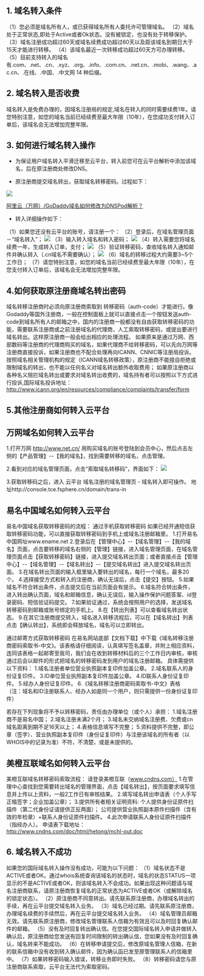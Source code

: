 ## 1. 域名转入条件
（1）您必须是域名所有人，或已获得域名所有人委托许可管理域名。
（2）域名处于正常状态,即处于Active或者Ok状态。没有被锁定，也没有处于转移保护。
（3）域名注册成功超过60天或域名续费成功超过60天以及距该域名到期日大于15天才能进行转移。
（4）该域名最近一次转移成功超过60天方可办理转移。
（5）目前支持转入的域名有.com、.net、.cn、.xyz、.org、.info、.com.cn、.net.cn、.mobi、.wang、.ac.cn、.在线、.中国、.中文网 14 种后缀。
## 2. 域名转入是否收费
域名转入是免费办理的，因域名注册局的规定,域名在转入的同时需要续费1年。请您特别注意，如您的域名当前已经续费至最大年限（10年），在您成功支付转入订单后，该域名会无法增加完整年限。
## 3. 如何进行域名转入操作

- 为保证用户域名转入平滑迁移至云平台，转入前您可在云平台解析中添加该域名，后在原注册商处修改DNS。

- 原注册商提交域名转出，获取域名转移密码。过程如下：

![](http://imgcache.tcecqpoc.fsphere.cn/image/mc.qcloudimg.com/static/img/405236aa0d943fd2a106b1c581e55fb3/image.png)


[阿里云（万网）/GoDaddy域名如何修改为DNSPod解析？](http://tcecqpoc.fsphere.cn/document/product/302/5518)

- 转入详细操作如下：

（1）如果您还没有云平台的账号，请注册一个：
（2）登录后，在域名管理页面－“域名转入”；
![](http://imgcache.tcecqpoc.fsphere.cn/image/mccdn.qcloud.com/static/img/1e49e74df965d1e15144e149ff88b2dd/image.png)
（3）输入转入域名和转入密码；
![](http://imgcache.tcecqpoc.fsphere.cn/image/mccdn.qcloud.com/static/img/816716a1cb2804c5eaa12e1c2f5bb76d/image.png)
（4）转入需要您将域名续费一年，生成转入订单，支付；
![](http://imgcache.tcecqpoc.fsphere.cn/image/qzonestyle.gtimg.cn/qzone/vas/opensns/res/img/yumingzhuanru-2.png)
（5）验证转移密码，查收域名转入通知邮件并确认转入（.cn域名不需要确认）；
![](http://imgcache.tcecqpoc.fsphere.cn/image/qzonestyle.gtimg.cn/qzone/vas/opensns/res/img/yumingzhuanru-3.png)
（6）域名的转移过程大约需要3~5个工作日；
（7）请您特别注意，如您的域名当前已经续费至最大年限（10年），在您支付转入订单后，该域名会无法增加完整年限。

## 4.如何获取原注册商域名转出密码
域名转移注册商时必须向原注册商索取到 转移密码（auth-code）才能进行。像Godaddy等国外注册商，一般在控制面板上就可以直接点击一个按钮发送auth-code到域名所有人的邮箱之中，国内的注册商一般都没有自由获取转移密码的功能，需要联系注册商或之前注册域名的代理商，人工索取转移密码，或提出要进行域名转出。这样原注册商一般会给出相应的处理流程。
如果原来是通过万网、西部数码等注册商的代理商购买的域名，如果代理商不给转移密码，可以先向万网等注册商直接投诉，如果注册商也不配合处理再向ICANN、CNNIC等注册局投诉。
按照域名相关管理机构的规定（ICANN域名转移政策），原注册商不能擅自拒绝或限制域名的转出，也不能以任何名义对域名转出额外收取费用； 如果原注册商以各种名义阻拦域名转出或要求对域名转出收费的，域名持有者可以按照以下方式进行投诉,国际域名投诉地址：http://www.icann.org/en/resources/compliance/complaints/transfer/form

## 5.其他注册商如何转入云平台
   ## 万网域名如何转入云平台

1.打开万网 http://www.net.cn/ 用购买域名的账号登陆到会员中心，然后点击左侧的【产品管理】--【我的域名】，找到需要转移的域名，点击管理。

2.看到对应的域名管理页面，点击“索取域名转移码”，界面如下：
![](http://imgcache.tcecqpoc.fsphere.cn/image/mc.qcloudimg.com/static/img/63fd4cb58194bb41a132c87ca720be96/image.jpg)

3.获取转移码之后，进入 云平台 域名注册的域名管理页 - 域名转入即可操作。 地址http://console.tce.fsphere.cn/domain/trans-in
 
   ## 易名中国域名如何转入云平台

易名中国域名获取转移密码的流程：
通过手机获取转移密码
如果已经开通短信获取转移密码功能，可以直接获取转移密码到手机上或域名注册邮箱里。
1.打开易名中国网址www.ename.net
2.登录后在【管理中心】--【域名管理】--【我的域名】页面，点击要转移的域名右侧的【管理】链接，进入域名管理页面，在域名管理页面点击【获取转移密码】链接，进入提交域名转出页面；或者直接点击【管理中心】--【域名管理】--【域名转出】--【提交域名转出】进入提交域名转出页面。
3.在域名转出页面的输入框里输入要转出的域名，每行一个域名，最多20个。
4.选择接受方式和转入的注册商，确认无误后，点击【提交】按钮。
5.如果域名不符合转出条件，点击提交后在当前页面会有提示。
6.域名符合转出条件，进入转出确认页面，域名和邮箱信息，确认无误后，输入操作保护问题答案、id登录密码、短信验证码提交。
7.如果验证通过，系统会按照用户的选择，发送域名转移密码到邮箱或账号绑定的手机上。
8.在【转出列表】可以查看域名转出状态。
9.在其它注册商提交转入，域名进入转移流程后，可以在【域名转出】列表点击【确认转出】，系统即会释放域名，域名可以立即转出。
 
通过邮寄方式获取转移密码
在易名网站底部【文档下载】中下载《域名转移注册商密码索取书-中文》。该表格请仔细阅读，认真填写签名盖章，并附上相应资料，连同该表格一起邮寄至我司，我们会在收到转移材料后的三个工作日内审核，审核通过后会以邮件的形式把域名的转移密码发到用户的域名注册邮箱。
具体需提供以下资料：
1.域名注册者单位营业执照副本复印件加盖公章。
2.域名联系人的身份证复印件。
3.ID单位营业执照副本复印件加盖公章。
4.ID联系人身份证复印件。
5.经办人身份证复印件。
6.《域名转移注册商密码索取书-中文》表格 （注：域名和ID注册联系人、经办人如是同一个用户，则只需提供一份身份证复印件）

若存在下列现象将不予以转移密码，责任由办理单位（或个人）承担： 1.域名注册商不是易名中国；
2.域名注册未满2个月；
3.域名未交纳域名注册费、欠费或cn域名距离到期不足16天以上；
4.表格信息填写不完整；
5.资料提供不完整，即公章（签字）、营业执照副本复印件（身份证复印件）与注册该域名的所有者（以WHOIS中的记录为准）不符，不清楚，或是未提供的。

   ## 美橙互联域名如何转入云平台
美橙互联域名转移密码索取流程：
请登录美橙互联（www.cndns.com）
1.在管理中心查找到您需要转出域名的管理界面，点击【域名转出】，按页面要求填写信息并上传以上资料，一般2工作日有审核结果。
2.填写域名转出申请表（个人手写正楷签字；企业加盖公章）；
3.提供所有者相关证明资料:
个人提供身份证原件扫描件（第二代身份证请提供正反两面）；
公司提供营业执照副本原件扫描件（含有效的年检章）+联系人身份证原件扫描件。
4.此次申请联系人身份证原件扫描件（指经办人）。
申请表下载地址：http://www.cndns.com/doc/html/hetong/mchl-out.doc
 

## 6. 域名转入不成功
如果您的国际域名转入操作没有成功，可能为以下问题：
（1）域名状态不是ACTIVE或者OK。通过whois系统查询该域名的状态时，域名的状态STATUS一项显示的不是ACTIVE或者OK，则该域名转入不会成功。如果出现这种问题请与域名注册商联系，请原注册商恢复域名的正常状态为ACTIVE或者OK（或解除域名的锁定状态）。
（2）原注册商不同意转出。请先联系原注册商，办理域名转出的手续，再在云平台提交域名转入业务。
（3）域名已经过期。请先联系原注册商，办理域名续费的手续然后，再在云平台提交域名转入业务。
（4）域名管理员邮箱无效。请先联系原注册商，修改域名管理联系人信箱为有效且可以及时回复确认邮件的邮箱。
（5）没有及时回复转出确认信。在您提交国际域名转入申请并做转入确认后，原注册商给您发送有回复时间限制的转出确认信，您如果没有及时回复确认，域名转来不能成功。
（6）在转移申请提交后，修改原域名管理人信箱，在新的联系信箱中没有收到转入确认邮件，因为确认函已发至原管理联系人的信箱里中。
（7）如果转移密码输入错误，转移业务即时失败。
（8）转移密码请您与原注册商联系索取，云平台无法代为索取密码。

